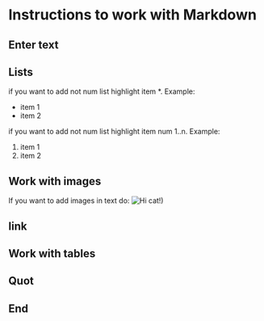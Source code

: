# Instructions to work with Markdown

## Enter text

## Lists

if you want to add not num list highlight item *. Example: 
* item 1
* item 2

if you want to add not num list highlight item num 1..n. Example:
1. item 1
2. item 2


## Work with images

If you want to add images in text do: ![Hi cat!)](catroll.jpg)
## link

## Work with tables

## Quot

## End
